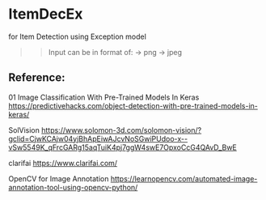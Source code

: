 # ItemDecEx
for Item Detection using Exception model

>> Input can be in format of: 
-> png
-> jpeg 



## Reference:
01 Image Classification With Pre-Trained Models In Keras
https://predictivehacks.com/object-detection-with-pre-trained-models-in-keras/

SolVision
https://www.solomon-3d.com/solomon-vision/?gclid=CjwKCAjw04yjBhApEiwAJcvNoSGwiPUdoo-x--vSw5549K_qFrcGARg15aqTuiK4pj7ggW4swE7OpxoCcG4QAvD_BwE

clarifai
https://www.clarifai.com/

OpenCV for Image Annotation
https://learnopencv.com/automated-image-annotation-tool-using-opencv-python/

